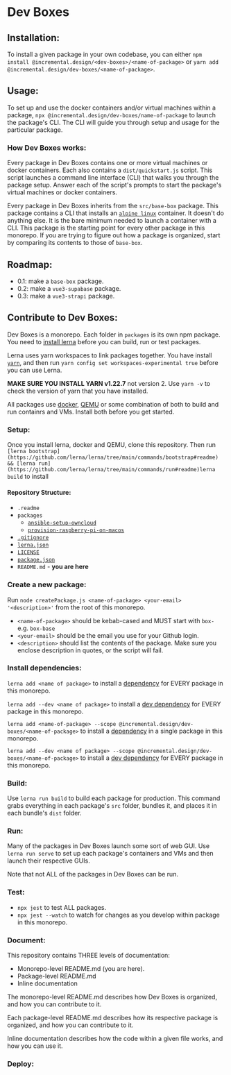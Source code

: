 # Dev Boxes

<!--
Add a banner image and badges

see: https://towardsdatascience.com/how-to-write-an-awesome-readme-68bf4be91f8b
-->

<!-- link to your reader to your repository's bug page, and let them know if you're open to contributions -->

## Installation:

To install a given package in your own codebase, you can either `npm install @incremental.design/<dev-boxes>/<name-of-package>` or `yarn add @incremental.design/dev-boxes/<name-of-package>`.

## Usage:

To set up and use the docker containers and/or virtual machines within a package, `npx @incremental.design/dev-boxes/name-of-package` to launch the package's CLI. The CLI will guide you through setup and usage for the particular package.

<!-- not sure if @incremental.design/dev-boxes/name-of-package is a valid npx binary name but w/e -->

### How Dev Boxes works:

Every package in Dev Boxes contains one or more virtual machines or docker containers. Each also contains a `dist/quickstart.js` script. This script launches a command line interface (CLI) that walks you through the package setup. Answer each of the script's prompts to start the package's virtual machines or docker containers.

Every package in Dev Boxes inherits from the `src/base-box` package. This package contains a CLI that installs an [`alpine linux`](https://hub.docker.com/_/alpine) container. It doesn't do anything else. It is the bare minimum needed to launch a container with a CLI. This package is the starting point for every other package in this monorepo. If you are trying to figure out how a package is organized, start by comparing its contents to those of `base-box`.

## Roadmap:

- 0.1: make a `base-box` package.
- 0.2: make a `vue3-supabase` package.
- 0.3: make a `vue3-strapi` package.

## Contribute to Dev Boxes:

Dev Boxes is a monorepo. Each folder in `packages` is its own npm package. You need to [install lerna](https://lerna.js.org) before you can build, run or test packages.

Lerna uses yarn workspaces to link packages together. You have install [`yarn`](https://classic.yarnpkg.com/lang/en/docs/install/#mac-stable), and then run `yarn config set workspaces-experimental true` before you can use Lerna.

**MAKE SURE YOU INSTALL YARN v1.22.7** not version 2. Use `yarn -v` to check the version of yarn that you have installed.

<!-- at some point link over to incremental.design article on lerna bootstrap -->

All packages use [docker](https://www.docker.com/products/docker-desktop), [QEMU](https://formulae.brew.sh/formula/qemu) or some combination of both to build and run containrs and VMs. Install both before you get started.

### Setup:

<!-- asciicast or GIF of install prerequisites -->

Once you install lerna, docker and QEMU, clone this repository. Then run `[lerna bootstrap](https://github.com/lerna/lerna/tree/main/commands/bootstrap#readme) && [lerna run](https://github.com/lerna/lerna/tree/main/commands/run#readme)lerna build` to install

#### Repository Structure:

- `.readme`
- `packages`
  - [`ansible-setup-owncloud`](./packages/ansible-setup-owncloud/README.md)
  - [`provision-raspberry-pi-on-macos`](./packages/provision-raspberry-pi-on-macos/README.md)
- [`.gitignore`](https://git-scm.com/docs/gitignore)
- [`lerna.json`](https://github.com/lerna/lerna/blob/main/lerna.json)
- [`LICENSE`](https://docs.github.com/en/communities/setting-up-your-project-for-healthy-contributions/adding-a-license-to-a-repository)
- [`package.json`](https://docs.npmjs.com/cli/v7/configuring-npm/package-json)
- `README.md` - **you are here**

### Create a new package:

Run `node createPackage.js <name-of-package> <your-email> '<description>'` from the root of this monorepo.

- `<name-of-package>` should be kebab-cased and MUST start with `box-` e.g. `box-base`
- `<your-email>` should be the email you use for your Github login.
- `<description>` should list the contents of the package. Make sure you enclose description in quotes, or the script will fail.

### Install dependencies:

`lerna add <name of package>` to install a [dependency](https://classic.yarnpkg.com/en/docs/dependency-types#toc-dependencies) for EVERY package in this monorepo.

`lerna add --dev <name of package>` to install a [dev dependency](https://classic.yarnpkg.com/en/docs/dependency-types#toc-devdependencies) for EVERY package in this monorepo.

`lerna add <name-of-package> --scope @incremental.design/dev-boxes/<name-of-package>` to install a [dependency](https://classic.yarnpkg.com/en/docs/dependency-types#toc-dependencies) in a single package in this monorepo.

`lerna add --dev <name of package> --scope @incremental.design/dev-boxes/<name-of-package>` to install a [dev dependency](https://classic.yarnpkg.com/en/docs/dependency-types#toc-devdependencies) for EVERY package in this monorepo.

### Build:

Use `lerna run build` to build each package for production. This command grabs everything in each package's `src` folder, bundles it, and places it in each bundle's `dist` folder.

### Run:

Many of the packages in Dev Boxes launch some sort of web GUI. Use `lerna run serve` to set up each package's containers and VMs and then launch their respective GUIs.

Note that not ALL of the packages in Dev Boxes can be run.

### Test:

- `npx jest` to test ALL packages.
- `npx jest --watch` to watch for changes as you develop within package in this monorepo.

### Document:

This repository contains THREE levels of documentation:

- Monorepo-level README.md (you are here).
- Package-level README.md
- Inline documentation

The monorepo-level README.md describes how Dev Boxes is organized, and how you can contribute to it.

Each package-level README.md describes how its respective package is organized, and how you can contribute to it.

Inline documentation describes how the code within a given file works, and how you can use it.

### Deploy:

<!-- Deployment is handled by Github actions. It automatically builds and uploads everything in [`packages`](./packages/) every time a new commit is made.  -->
